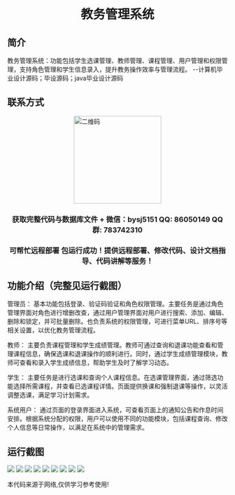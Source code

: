 <p><h1 align="center">教务管理系统</h1></p>

## 简介
教务管理系统：功能包括学生选课管理、教师管理、课程管理、用户管理和权限管理，支持角色管理和学生信息录入，提升教务操作效率与管理流程。    --计算机毕业设计源码；毕设源码；java毕业设计源码


## 联系方式
<img src="https://bs-1329754181.cos.ap-shanghai.myqcloud.com/wx.jpg" alt="二维码" style="display: block; margin: 0 auto;" width="200px">
<p><h3 align="center">获取完整代码与数据库文件 + 微信：bysj5151 QQ: 86050149 QQ群: 783742310</h3></p>
<p><h3 align="center">可帮忙远程部署 包运行成功！提供远程部署、修改代码、设计文档指导、代码讲解等服务！</h3></p>

## 功能介绍（完整见运行截图）
管理员： 基本功能包括登录、验证码验证和角色权限管理。主要任务是通过角色管理界面对角色进行增删改查，通过用户管理界面对用户进行搜索、添加、编辑、删除和锁定，并可批量删除。也负责系统的权限管理，可进行菜单URL、排序号等相关设置，以优化教务管理流程。

教师： 主要负责课程管理和学生成绩管理。教师可通过查询和退课功能查看和管理课程信息，确保选课和退课操作的顺利进行。同时，通过学生成绩管理模块，教师可查看和录入学生成绩信息，帮助学生及时了解学习动态。

学生： 主要任务是进行选课和查询个人课程信息。在选课管理界面，通过筛选功能选择所需课程，并查看已选课程详情。页面提供换课和强制退课等操作，以灵活调整选课，满足学习计划需求。

系统用户： 通过页面的登录界面进入系统，可查看页面上的通知公告和作息时间安排。根据系统分配的权限，用户可以使用不同的功能模块，包括课程查询、修改个人信息等日常操作，以满足在系统中的管理需求。


## 运行截图
![](imgs/588112-20230616053906090-1758367377.png)
![](imgs/588112-20230616053910510-478857694.png)
![](imgs/588112-20230616053914134-1930207185.png)
![](imgs/588112-20230616053917699-1323865394.png)
![](imgs/588112-20230616053921137-1902282132.png)
![](imgs/588112-20230616053924816-2085418035.png)
![](imgs/588112-20230616053928363-1977950796.png)
![](imgs/588112-20230616053932083-1441296056.png)
![](imgs/588112-20230616053935479-1297763899.png)

<p>本代码来源于网络,仅供学习参考使用!</p>
